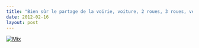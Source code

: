```yaml
---
title: "Bien sûr le partage de la voirie, voiture, 2 roues, 3 roues, vélos, piétons... est un problème récent"
date: 2012-02-16
layout: post
---
```


<p><a href="/wp-content/uploads/sites/6/old/6a0120a66d2ad4970b0163017a034d970d-pi.jpg"><img alt="Mix" border="0" class="asset  asset-image at-xid-6a0120a66d2ad4970b0163017a034d970d image-full" src="/wp-content/uploads/sites/6/old/6a0120a66d2ad4970b0163017a034d970d-800wi.jpg" title="Mix" /></a></p>